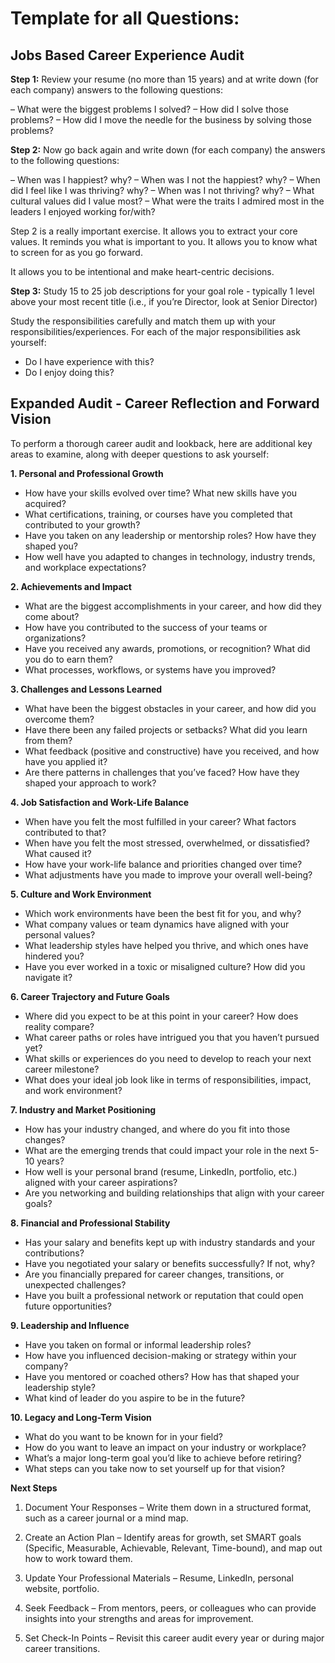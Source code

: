 # Template for all Questions:

## Jobs Based Career Experience Audit

**Step 1:** Review your resume (no more than 15 years) and at write down (for each company) answers to the following questions:

– What were the biggest problems I solved?
– How did I solve those problems?
– How did I move the needle for the business by solving those problems?

**Step 2:** Now go back again and write down (for each company) the answers to the following questions:

– When was I happiest? why?
– When was I not the happiest? why?
– When did I feel like I was thriving? why?
– When was I not thriving? why?
– What cultural values did I value most?
– What were the traits I admired most in the leaders I enjoyed working for/with?

Step 2 is a really important exercise. It allows you to extract your core values. It reminds you what is important to you. It allows you to know what to screen for as you go forward.

It allows you to be intentional and make heart-centric decisions.

**Step 3:** Study 15 to 25 job descriptions for your goal role - typically 1 level above your most recent title (i.e., if you’re Director, look at Senior Director)

Study the responsibilities carefully and match them up with your responsibilities/experiences. For each of the major responsibilities ask yourself:

- Do I have experience with this?
- Do I enjoy doing this?

## Expanded Audit - Career Reflection and Forward Vision

To perform a thorough career audit and lookback, here are additional key areas to examine, along with deeper questions to ask yourself:

**1. Personal and Professional Growth**

- How have your skills evolved over time? What new skills have you acquired?
- What certifications, training, or courses have you completed that contributed to your growth?
- Have you taken on any leadership or mentorship roles? How have they shaped you?
- How well have you adapted to changes in technology, industry trends, and workplace expectations?

**2. Achievements and Impact**

- What are the biggest accomplishments in your career, and how did they come about?
- How have you contributed to the success of your teams or organizations?
- Have you received any awards, promotions, or recognition? What did you do to earn them?
- What processes, workflows, or systems have you improved?

**3. Challenges and Lessons Learned**

- What have been the biggest obstacles in your career, and how did you overcome them?
- Have there been any failed projects or setbacks? What did you learn from them?
- What feedback (positive and constructive) have you received, and how have you applied it?
- Are there patterns in challenges that you’ve faced? How have they shaped your approach to work?

**4. Job Satisfaction and Work-Life Balance**

- When have you felt the most fulfilled in your career? What factors contributed to that?
- When have you felt the most stressed, overwhelmed, or dissatisfied? What caused it?
- How have your work-life balance and priorities changed over time?
- What adjustments have you made to improve your overall well-being?

**5. Culture and Work Environment**

- Which work environments have been the best fit for you, and why?
- What company values or team dynamics have aligned with your personal values?
- What leadership styles have helped you thrive, and which ones have hindered you?
- Have you ever worked in a toxic or misaligned culture? How did you navigate it?

**6. Career Trajectory and Future Goals**

- Where did you expect to be at this point in your career? How does reality compare?
- What career paths or roles have intrigued you that you haven’t pursued yet?
- What skills or experiences do you need to develop to reach your next career milestone?
- What does your ideal job look like in terms of responsibilities, impact, and work environment?

**7. Industry and Market Positioning**

- How has your industry changed, and where do you fit into those changes?
- What are the emerging trends that could impact your role in the next 5-10 years?
- How well is your personal brand (resume, LinkedIn, portfolio, etc.) aligned with your career aspirations?
- Are you networking and building relationships that align with your career goals?

**8. Financial and Professional Stability**

- Has your salary and benefits kept up with industry standards and your contributions?
- Have you negotiated your salary or benefits successfully? If not, why?
- Are you financially prepared for career changes, transitions, or unexpected challenges?
- Have you built a professional network or reputation that could open future opportunities?

**9. Leadership and Influence**

- Have you taken on formal or informal leadership roles?
- How have you influenced decision-making or strategy within your company?
- Have you mentored or coached others? How has that shaped your leadership style?
- What kind of leader do you aspire to be in the future?

**10. Legacy and Long-Term Vision**

- What do you want to be known for in your field?
- How do you want to leave an impact on your industry or workplace?
- What’s a major long-term goal you’d like to achieve before retiring?
- What steps can you take now to set yourself up for that vision?

**Next Steps**

1. Document Your Responses – Write them down in a structured format, such as a career journal or a mind map.

2. Create an Action Plan – Identify areas for growth, set SMART goals (Specific, Measurable, Achievable, Relevant, Time-bound), and map out how to work toward them.

3. Update Your Professional Materials – Resume, LinkedIn, personal website, portfolio.

4. Seek Feedback – From mentors, peers, or colleagues who can provide insights into your strengths and areas for improvement.

5. Set Check-In Points – Revisit this career audit every year or during major career transitions.
